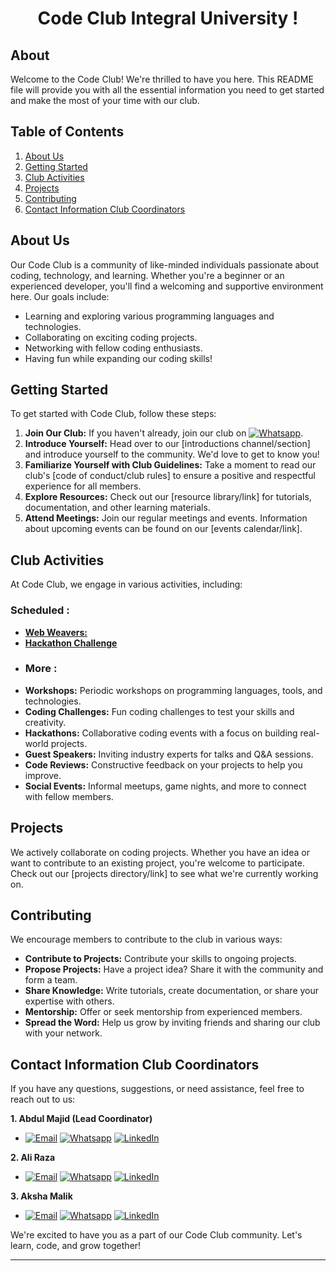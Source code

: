 <h1 align="center"> Code Club Integral University !</h1> 

## About 
Welcome to the Code Club! We're thrilled to have you here. This README file will provide you with all the essential information you need to get started and make the most of your time with our club.

## Table of Contents
1. [About Us](#about-us)
2. [Getting Started](#getting-started)
3. [Club Activities](#club-activities)
4. [Projects](#projects)
5. [Contributing](#contributing)
6. [Contact Information Club Coordinators](#contact-information-club-coordinators)

## About Us

Our Code Club is a community of like-minded individuals passionate about coding, technology, and learning. Whether you're a beginner or an experienced developer, you'll find a welcoming and supportive environment here. Our goals include:

- Learning and exploring various programming languages and technologies.
- Collaborating on exciting coding projects.
- Networking with fellow coding enthusiasts.
- Having fun while expanding our coding skills!

## Getting Started

To get started with Code Club, follow these steps:

1. **Join Our Club:** If you haven't already, join our club on [![Whatsapp](https://img.shields.io/badge/Whatsapp-%2351D366)](https://forms.gle/3CjVrwLaAa69EkGr8).
2. **Introduce Yourself:** Head over to our [introductions channel/section] and introduce yourself to the community. We'd love to get to know you!
3. **Familiarize Yourself with Club Guidelines:** Take a moment to read our club's [code of conduct/club rules] to ensure a positive and respectful experience for all members.
4. **Explore Resources:** Check out our [resource library/link] for tutorials, documentation, and other learning materials.
5. **Attend Meetings:** Join our regular meetings and events. Information about upcoming events can be found on our [events calendar/link].

## Club Activities

At Code Club, we engage in various activities, including:

### Scheduled : 
- [**Web Weavers:**](https://github.com/codeclubiul/webweavers)
- [**Hackathon Challenge**](https://forms.gle/EYF6ACiBxohrfEB5A)
- ### More : 
- **Workshops:** Periodic workshops on programming languages, tools, and technologies.
- **Coding Challenges:** Fun coding challenges to test your skills and creativity.
- **Hackathons:** Collaborative coding events with a focus on building real-world projects.
- **Guest Speakers:** Inviting industry experts for talks and Q&A sessions.
- **Code Reviews:** Constructive feedback on your projects to help you improve.
- **Social Events:** Informal meetups, game nights, and more to connect with fellow members.

## Projects

We actively collaborate on coding projects. Whether you have an idea or want to contribute to an existing project, you're welcome to participate. Check out our [projects directory/link] to see what we're currently working on.

## Contributing

We encourage members to contribute to the club in various ways:

- **Contribute to Projects:** Contribute your skills to ongoing projects.
- **Propose Projects:** Have a project idea? Share it with the community and form a team.
- **Share Knowledge:** Write tutorials, create documentation, or share your expertise with others.
- **Mentorship:** Offer or seek mentorship from experienced members.
- **Spread the Word:** Help us grow by inviting friends and sharing our club with your network.

## Contact Information Club Coordinators

If you have any questions, suggestions, or need assistance, feel free to reach out to us:

**1. Abdul Majid (Lead Coordinator)**
- [![Email](https://img.shields.io/badge/Email-%23DB4437)](mailto:majidabd@student.iul.ac.in)  [![Whatsapp](https://img.shields.io/badge/Whatsapp-%2351D366)](https://wa.me/+918052577689)  [![LinkedIn](https://img.shields.io/badge/LinkedIn-%230077B5)](https://www.linkedin.com/in/majidabdulred/)

**2. Ali Raza**
- [![Email](https://img.shields.io/badge/Email-%23DB4437)](mailto:razaaali@student.iul.ac.in) [![Whatsapp](https://img.shields.io/badge/Whatsapp-%2351D366)](https://wa.me/+916388346966) [![LinkedIn](https://img.shields.io/badge/LinkedIn-%230077B5)](https://www.linkedin.com/in/syed-raza-ali-363625222)


**3. Aksha Malik**
- [![Email](https://img.shields.io/badge/Email-%23DB4437)](mailto:@student.iul.ac.in)  [![Whatsapp](https://img.shields.io/badge/Whatsapp-%2351D366)](https://wa.me/+917651917930) [![LinkedIn](https://img.shields.io/badge/LinkedIn-%230077B5)](https://www.linkedin.com/in//)

We're excited to have you as a part of our Code Club community. Let's learn, code, and grow together!

--- 
